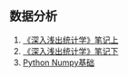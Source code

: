 ## 数据分析
1. [《深入浅出统计学》笔记上](深入浅出统计学笔记上.md)
2. [《深入浅出统计学》笔记下](深入浅出统计学笔记下.md)
3. [Python Numpy基础](Numpy基础.md)
